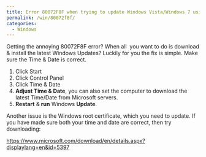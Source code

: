 ```yaml
---
title: Error 80072F8F when trying to update Windows Vista/Windows 7 using Windows Updates
permalink: /win/80072f8f/
categories:
  - Windows
---
```

Getting the annoying 80072F8F error? When all  you want to do is download & install the latest Windows Updates? Luckily for you the fix is simple. Make sure the Time & Date is correct.

  1. Click Start
  2. Click Control Panel
  3. Click Time & Date
  4. **Adjust Time & Date**, you can also set the computer to download the latest Time/Date from Microsoft servers.
  5. **Restart** & **run** Windows **Update**.

Another issue is the Windows root certificate, which you need to update. If you have made sure both your time and date are correct, then try downloading:

<https://www.microsoft.com/download/en/details.aspx?displaylang=en&id=5397>
